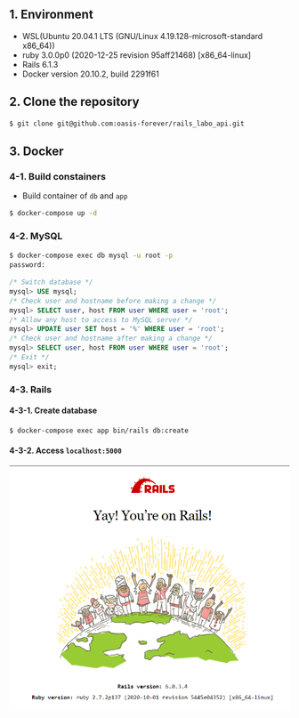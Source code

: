 ## 1. Environment

* WSL(Ubuntu 20.04.1 LTS (GNU/Linux 4.19.128-microsoft-standard x86_64))
* ruby 3.0.0p0 (2020-12-25 revision 95aff21468) [x86_64-linux]
* Rails 6.1.3
* Docker version 20.10.2, build 2291f61

## 2. Clone the repository

```bash
$ git clone git@github.com:oasis-forever/rails_labo_api.git
```

## 3. Docker

### 4-1. Build constainers

* Build container of `db` and `app`

```bash
$ docker-compose up -d
```

### 4-2. MySQL

```bash
$ docker-compose exec db mysql -u root -p
password:
```

```sql
/* Switch database */
mysql> USE mysql;
/* Check user and hostname before making a change */
mysql> SELECT user, host FROM user WHERE user = 'root';
/* Allow any host to access to MySQL server */
mysql> UPDATE user SET host = '%' WHERE user = 'root';
/* Check user and hostname after making a change */
mysql> SELECT user, host FROM user WHERE user = 'root';
/* Exit */
mysql> exit;
```

### 4-3. Rails

#### 4-3-1. Create database

```bash
$ docker-compose exec app bin/rails db:create
```

#### 4-3-2. Access `localhost:5000`

![Yay! You're on Ruby on Rails](https://github.com/oasis-forever/rails_labo_api/blob/master/public/yay!-you're-on-rails!.png)
